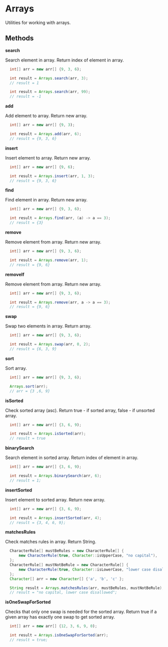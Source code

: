 # Arrays

Utilities for working with arrays.

## Methods

**search**

Search element in array.
Return index of element in array.

```java
  int[] arr = new arr[] {9, 3, 6);

  int result = Arrays.search(arr, 3);
  // result = 1

  int result = Arrays.search(arr, 99);
  // result = -1
```

**add**

Add element to array.
Return new array.

```java
  int[] arr = new arr[] {9, 3);

  int result = Arrays.add(arr, 6);
  // result = {9, 3, 6}
```

**insert**

Insert element to array.
Return new array.

```java
  int[] arr = new arr[] {9, 6);

  int result = Arrays.insert(arr, 1, 3);
  // result = {9, 3, 6}
```

**find**

Find element in array.
Return new array.

```java
  int[] arr = new arr[] {9, 3, 6);

  int result = Arrays.find(arr, (a) -> a == 3);
  // result = {3}
```

**remove**

Remove element from array.
Return new array.

```java
  int[] arr = new arr[] {9, 3, 6);

  int result = Arrays.remove(arr, 1);
  // result = {9, 6}
```

**removeIf**

Remove element from array.
Return new array.

```java
  int[] arr = new arr[] {9, 3, 6);

  int result = Arrays.remove(arr, a -> a == 3);
  // result = {9, 6}
```

**swap**

Swap two elements in array.
Return array.

```java
  int[] arr = new arr[] {9, 3, 6);

  int result = Arrays.swap(arr, 0, 2);
  // result = {6, 3, 9}
```

**sort**

Sort array.

```java
  int[] arr = new arr[] {9, 3, 6);

  Arrays.sort(arr);
  // arr = {3 ,6, 9}
```

**isSorted**

Check sorted array (asc).
Return true - if sorted array, false - if unsorted array.

```java
  int[] arr = new arr[] {3, 6, 9);

  int result = Arrays.isSorted(arr);
  // result = true
```

**binarySearch**

Search element in sorted array.
Return index of element in array.

```java
  int[] arr = new arr[] {3, 6, 9);

  int result = Arrays.binarySearch(arr, 6);
  // result = 1;
```

**insertSorted**

Insert element to sorted array.
Return new array.

```java
  int[] arr = new arr[] {3, 6, 9);

  int result = Arrays.insertSorted(arr, 4);
  // result = {3, 4, 6, 9};
```

**matchesRules**

Check matches rules in array.
Return String.

```java
  CharacterRule[] mustBeRules = new CharacterRule[] {
      new CharacterRule(true, Character::isUpperCase, "no capital"),
  };
  CharacterRule[] mustNotBeRule = new CharacterRule[] {
      new CharacterRule(true, Character::isLowerCase, "lower case disallowed"),
  };
  Character[] arr = new Character[] {'a', 'b', 'c' };

  String result = Arrays.matchesRules(arr, mustBeRules, mustNotBeRule);
  // result = "no capital, lower case disallowed";

```

**isOneSwapForSorted**

Checks that only one swap is needed for the sorted array.
Return true if a given array has exactly one swap to get sorted array.

```java
  int[] arr = new arr[] {12, 3, 6, 9, 0);

  int result = Arrays.isOneSwapForSorted(arr);
  // result = true;
```
